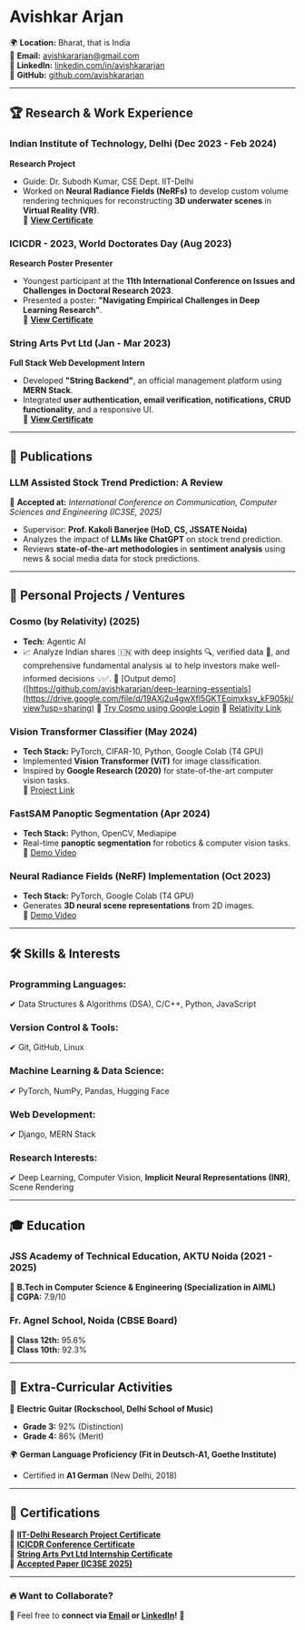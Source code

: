 # Avishkar Arjan  

🌍 **Location:** Bharat, that is India  
📧 **Email:** [avishkararjan@gmail.com](mailto:avishkararjan@gmail.com)  
🔗 **LinkedIn:** [linkedin.com/in/avishkararjan](https://www.linkedin.com/in/avishkararjan/)  
🔗 **GitHub:** [github.com/avishkararjan](https://github.com/avishkararjan)  

---

## 🏆 Research & Work Experience  

### **Indian Institute of Technology, Delhi** (Dec 2023 - Feb 2024)  
**Research Project**  
- Guide: Dr. Subodh Kumar, CSE Dept. IIT-Delhi  
- Worked on **Neural Radiance Fields (NeRFs)** to develop custom volume rendering techniques for reconstructing **3D underwater scenes** in **Virtual Reality (VR)**.  
📜 **[View Certificate](https://drive.google.com/file/d/1mlEdtXCcN8JbEQqh3jS9tsozQalJ4wjf/view?usp=sharing)**  

### **ICICDR - 2023, World Doctorates Day** (Aug 2023)  
**Research Poster Presenter**  
- Youngest participant at the **11th International Conference on Issues and Challenges in Doctoral Research 2023**.  
- Presented a poster: **"Navigating Empirical Challenges in Deep Learning Research"**.  
📜 **[View Certificate](https://drive.google.com/file/d/1ICkAfhRHAgu6TFTgAk5lKVLZ_5hwnlZa/view?usp=sharing)**  

### **String Arts Pvt Ltd** (Jan - Mar 2023)  
**Full Stack Web Development Intern**  
- Developed **"String Backend"**, an official management platform using **MERN Stack**.  
- Integrated **user authentication, email verification, notifications, CRUD functionality**, and a responsive UI.  
📜 **[View Certificate](https://drive.google.com/file/d/1ynwvIXSJGDJguZhsuuNsEQZD3Mog3mDL/view?usp=sharing)**  

---

## 📄 Publications  

### **LLM Assisted Stock Trend Prediction: A Review**  
📖 **Accepted at:** *International Conference on Communication, Computer Sciences and Engineering (IC3SE, 2025)*  
- Supervisor: **Prof. Kakoli Banerjee (HoD, CS, JSSATE Noida)**  
- Analyzes the impact of **LLMs like ChatGPT** on stock trend prediction.  
- Reviews **state-of-the-art methodologies** in **sentiment analysis** using news & social media data for stock predictions.  

<!--📜 **[View Accepted Paper](https://drive.google.com/file/d/1ynwvIXSJGDJguZhsuuNsEQZD3Mog3mDL/view?usp=sharing)**  -->

---

## 🔧 Personal Projects / Ventures

### **Cosmo** (by Relativity) (2025)  
- **Tech:** Agentic AI  
- 📈 Analyze Indian shares 🇮🇳 with deep insights 🔍, verified data 📜, and comprehensive fundamental analysis 📊 to help investors make well-informed decisions 💡✅.
📌 [Output demo]([https://github.com/avishkararjan/deep-learning-essentials](https://drive.google.com/file/d/19AXj2u4gwXfl5GKTEoimxksv_kF905kj/view?usp=sharing) 
📌 [Try Cosmo using Google Login](https://relativityweb.online/cosmo) 
📌 [Relativity Link](https://relativityweb.online/) 

### **Vision Transformer Classifier** (May 2024)  
- **Tech Stack:** PyTorch, CIFAR-10, Python, Google Colab (T4 GPU)  
- Implemented **Vision Transformer (ViT)** for image classification.  
- Inspired by **Google Research (2020)** for state-of-the-art computer vision tasks.  
📌 [Project Link](https://github.com/avishkararjan/deep-learning-essentials) 

### **FastSAM Panoptic Segmentation** (Apr 2024)  
- **Tech Stack:** Python, OpenCV, Mediapipe  
- Real-time **panoptic segmentation** for robotics & computer vision tasks.  
📌 [Demo Video](https://www.youtube.com/watch?v=3oeGPH64nsA)  

### **Neural Radiance Fields (NeRF) Implementation** (Oct 2023)  
- **Tech Stack:** PyTorch, Google Colab (T4 GPU)  
- Generates **3D neural scene representations** from 2D images.  
📌 [Demo Video](https://youtu.be/ItBUhaX5EIY?feature=shared)  

---

## 🛠 Skills & Interests  

### **Programming Languages:**  
✔ Data Structures & Algorithms (DSA), C/C++, Python, JavaScript  

### **Version Control & Tools:**  
✔ Git, GitHub, Linux  

### **Machine Learning & Data Science:**  
✔ PyTorch, NumPy, Pandas, Hugging Face  

### **Web Development:**  
✔ Django, MERN Stack  

### **Research Interests:**  
✔ Deep Learning, Computer Vision, **Implicit Neural Representations (INR)**, Scene Rendering  

---

## 🎓 Education  

### **JSS Academy of Technical Education, AKTU Noida** (2021 - 2025)  
📌 **B.Tech in Computer Science & Engineering (Specialization in AIML)**  
📌 **CGPA:** 7.9/10  

### **Fr. Agnel School, Noida (CBSE Board)**  
📌 **Class 12th:** 95.6%  
📌 **Class 10th:** 92.3%  

---

## 🎸 Extra-Curricular Activities  

🎵 **Electric Guitar (Rockschool, Delhi School of Music)**  
- **Grade 3:** 92% (Distinction)  
- **Grade 4:** 86% (Merit)  

🌍 **German Language Proficiency (Fit in Deutsch-A1, Goethe Institute)**  
- Certified in **A1 German** (New Delhi, 2018)  

---

## 📜 Certifications  

📜 **[IIT-Delhi Research Project Certificate](https://drive.google.com/file/d/1mlEdtXCcN8JbEQqh3jS9tsozQalJ4wjf/view?usp=sharing)**  
📜 **[ICICDR Conference Certificate](https://drive.google.com/file/d/1ICkAfhRHAgu6TFTgAk5lKVLZ_5hwnlZa/view?usp=sharing)**  
📜 **[String Arts Pvt Ltd Internship Certificate](https://drive.google.com/file/d/1olvCkvcji8Xy8ERlrRN4rZM09Qa__cYI/view?usp=sharing)**  
📜 **[Accepted Paper (IC3SE 2025)](https://drive.google.com/file/d/1ynwvIXSJGDJguZhsuuNsEQZD3Mog3mDL/view?usp=sharing)**  

---

### 🔥 **Want to Collaborate?**  
📩 Feel free to **connect via [Email](mailto:avishkararjan@gmail.com) or [LinkedIn](https://www.linkedin.com/in/avishkararjan/)!** 🚀  
